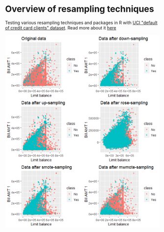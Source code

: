 # Overview of resampling techniques

Testing various resampling techniques and packages in R with [UCI "default of credit card clients" dataset](https://archive.ics.uci.edu/ml/datasets/default+of+credit+card+clients).
Read more about it [here](#)

![Data distribution](https://github.com/mfiorani/resampling-techniques/raw/master/img/distributions.png "Distributions of resampled datasets")

